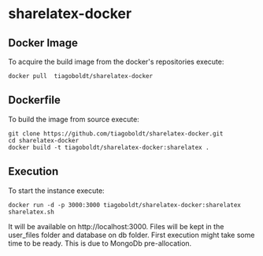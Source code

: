 # sharelatex-docker

## Docker Image

To acquire the build image from the docker's repositories execute:

	docker pull  tiagoboldt/sharelatex-docker

## Dockerfile

To build the image from source execute:

	git clone https://github.com/tiagoboldt/sharelatex-docker.git
	cd sharelatex-docker
	docker build -t tiagoboldt/sharelatex-docker:sharelatex .

## Execution

To start the instance execute: 
	
	docker run -d -p 3000:3000 tiagoboldt/sharelatex-docker:sharelatex sharelatex.sh
	
It will be available on http://localhost:3000. Files will be kept in the user_files folder and database on db folder. First execution might take some time to be ready. This is due to MongoDb pre-allocation.  
